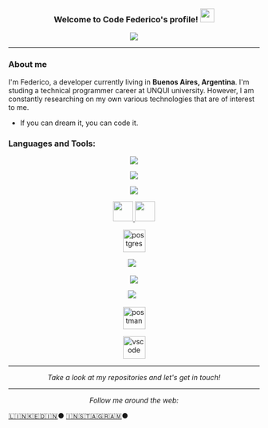 <h3 align="center">
  Welcome to Code Federico's profile!
  <img src="https://media.giphy.com/media/hvRJCLFzcasrR4ia7z/giphy.gif" width="28">
</h3>
<p align="center">
  <a href="https://github.com/CodeWhiteWeb/CodeWhiteWeb"><img src="https://readme-typing-svg.herokuapp.com?color=%2336BCF7&center=true&vCenter=true&lines=Hi+%2C+welcome+to+my+Github+page;I+am+a+Full+Stack+Web+Developer;"></a>
</p>

---

<h3><b>About me</b></h3>

<p>I'm Federico, a developer currently living in <b>Buenos Aires, Argentina</b>. I'm studing a technical programmer career at UNQUI university. However, I am constantly researching on my own various technologies that are of interest to me.

- If you can dream it, you can code it.

</p>

<div align="center">

<h3 align="left">Languages and Tools:</h3>

<a href="https://www.w3.org/html/" target="_blank"> <img src="https://img.icons8.com/color/48/000000/html-5.png"/> </a>

 <a href="https://www.w3schools.com/css/" target="_blank"> <img src="https://img.icons8.com/color/48/000000/css3.png"/> </a> 

<a href="https://developer.mozilla.org/en-US/docs/Web/JavaScript" target="_blank"> <img src="https://img.icons8.com/color/48/000000/javascript.png"/> </a>
  
<a href="https://es.reactjs.org/" target="_blank"> <img height="40" src="https://cdn.worldvectorlogo.com/logos/react-1.svg"/> </a>
  <a href="https://es.redux.js.org/" target="_blank"> <img height="40" src="https://upload.wikimedia.org/wikipedia/commons/4/49/Redux.png"/> </a>

<a href="https://postgres.com" target="_blank"> <img src="https://www.vectorlogo.zone/logos/postgresql/postgresql-icon.svg" alt="postgres" width="45" height="45"/> </a>  

<a style="padding-right:8px;" href="https://www.mysql.com/" target="_blank"> <img src="https://img.icons8.com/fluent/50/000000/mysql-logo.png"/> </a>

<a href="https://getbootstrap.com" target="_blank"> <img src="https://img.icons8.com/color/48/000000/bootstrap.png"/> </a> 

 <a style="padding-right:8px;" href="https://nodejs.org" target="_blank"> <img src="https://img.icons8.com/color/48/000000/nodejs.png"/> </a> 

<a href="https://postman.com" target="_blank"> <img src="https://www.vectorlogo.zone/logos/getpostman/getpostman-icon.svg" alt="postman" width="45" height="45"/> </a>

<a href="https://code.visualstudio.com/" target="_blank"> <img src="https://www.vectorlogo.zone/logos/visualstudio_code/visualstudio_code-icon.svg" alt="vscode" width="45" height="45"/> </a>

</div>  
  
---

<p align="center">
<i>Take a look at my repositories and let's get in touch!</i>
</p>

---


<p align="center">
<i>Follow me around the web:</i><br>

  <a target="_blank" href="https://www.linkedin.com/in/federico-ojeda-462743205/">🇱​🇮​🇳​🇰​🇪​🇩​🇮​🇳​</a> ●
  <a target="_blank" href="https://www.instagram.com/fedeshirolamy/">🇮​🇳​🇸​🇹​🇦​🇬​🇷​🇦​🇲​</a> ●
</p>

